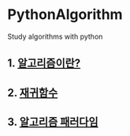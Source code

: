 # PythonAlgorithm
Study algorithms with python

## 1. [알고리즘이란?](https://github.com/mbsmbs/PythonAlgorithm/blob/master/Algorithm.md)
## 2. [재귀함수](https://github.com/mbsmbs/PythonAlgorithm/blob/master/Recursion.md)
## 3. [알고리즘 패러다임](https://github.com/mbsmbs/PythonAlgorithm/blob/master/AlgorithmicParadigm.md)
